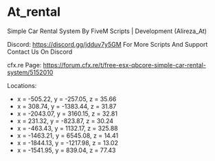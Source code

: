 # At_rental
Simple Car Rental System By FiveM Scripts | Development (Alireza_At)


Discord: https://discord.gg/jdduv7y5GM
For More Scripts And Support Contact Us On Discord


cfx.re Page: https://forum.cfx.re/t/free-esx-qbcore-simple-car-rental-system/5152010


Locations:
* x = -505.22,  y =  -257.05, z = 35.66
* x = 308.74,   y = -1383.44, z = 31.87
* x = -2043.07, y = 3160.15,  z = 32.81
* x = 231.32,   y = -823.87,  z = 30.24
* x = -463.43,  y = 1132.17,  z = 325.88
* x = -1463.21, y = 6545.08,  z = 14.41
* x = -1844.13, y = -1217.98, z = 13.02
* x = -1541.95, y = 839.04,   z = 77.43
